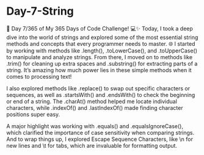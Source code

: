 # Day-7-String

🌟 Day 7/365 of My 365 Days of Code Challenge! 💻✨
Today, I took a deep dive into the world of strings and explored some of the most essential string methods and concepts that every programmer needs to master. 🌐
I started by working with methods like .length(), .toLowerCase(), and .toUpperCase() to manipulate and analyze strings. From there, I moved on to methods like .trim() for cleaning up extra spaces and .substring() for extracting parts of a string. It’s amazing how much power lies in these simple methods when it comes to processing text!

I also explored methods like .replace() to swap out specific characters or sequences, as well as .startsWith() and .endsWith() to check the beginning or end of a string. The .charAt() method helped me locate individual characters, while .indexOf() and .lastIndexOf() made finding character positions super easy.

A major highlight was working with .equals() and .equalsIgnoreCase(), which clarified the importance of case sensitivity when comparing strings. And to wrap things up, I explored Escape Sequence Characters, like \n for new lines and \t for tabs, which are invaluable for formatting output.
